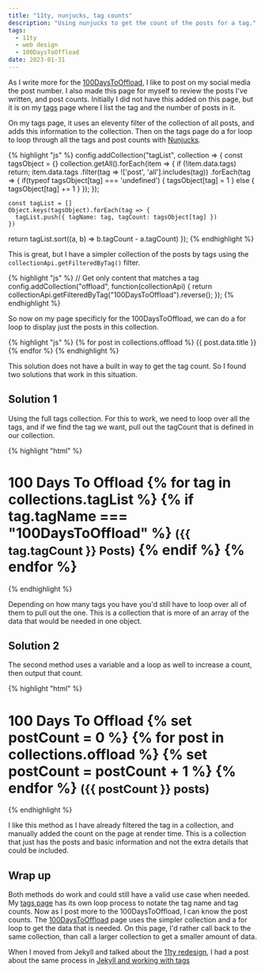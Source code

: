 ```yaml
---
title: "11ty, nunjucks, tag counts"
description: "Using nunjucks to get the count of the posts for a tag."
tags:
  - 11ty
  - web design
  - 100DaysToOffload
date: 2023-01-31
---
```


As I write more for the [100DaysToOffload](/100DaysToOffload/), I like to post on my social media the post number. I also made this page for myself to review the posts I've written, and post counts. Initially I did not have this added on this page, but it is on my [tags](/tags/) page where I list the tag and the number of posts in it.

On my tags page, it uses an eleventy filter of the collection of all posts, and adds this information to the collection. Then on the tags page do a for loop to loop through all the tags and post counts with [Nunjucks](https://mozilla.github.io/nunjucks/).

{% highlight "js" %}
config.addCollection("tagList", collection => {
    const tagsObject = {}
    collection.getAll().forEach(item => {
      if (!item.data.tags) return;
      item.data.tags
        .filter(tag => !['post', 'all'].includes(tag))
        .forEach(tag => {
          if(typeof tagsObject[tag] === 'undefined') {
            tagsObject[tag] = 1
          } else {
            tagsObject[tag] += 1
          }
        });
    });

    const tagList = []
    Object.keys(tagsObject).forEach(tag => {
      tagList.push({ tagName: tag, tagCount: tagsObject[tag] })
    })
  return tagList.sort((a, b) => b.tagCount - a.tagCount)
});
{% endhighlight %}

This is great, but I have a simpler collection of the posts by tags using the `collectionApi.getFilteredByTag()` filter.

{% highlight "js" %}
// Get only content that matches a tag
config.addCollection("offload", function(collectionApi) {
  return collectionApi.getFilteredByTag("100DaysToOffload").reverse();
});
{% endhighlight %}

So now on my page specificly for the 100DaysToOffload, we can do a for loop to display just the posts in this collection.

{% highlight "js" %}
{% for post in collections.offload %}
  {{ post.data.title }}
{% endfor %}
{% endhighlight %}

This solution does not have a built in way to get the tag count. So I found two solutions that work in this situation.

## Solution 1

Using the full tags collection. For this to work, we need to loop over all the tags, and if we find the tag we want, pull out the tagCount that is defined in our collection.

{% highlight "html" %}
<h1>100 Days To Offload
  {% for tag in collections.tagList %}
    {% if tag.tagName === "100DaysToOffload" %}
      <small>({{ tag.tagCount }} Posts)</small>
    {% endif %}
  {% endfor %}
</h1>
{% endhighlight %}

Depending on how many tags you have you'd still have to loop over all of them to pull out the one. This is a collection that is more of an array of the data that would be needed in one object.

## Solution 2

The second method uses a variable and a loop as well to increase a count, then output that count. 

{% highlight "html" %}
<h1>100 Days To Offload
  {% set postCount = 0 %}
  {% for post in collections.offload %}
    {% set postCount = postCount + 1 %}
  {% endfor %}
  <small>({{ postCount }} posts)</small>
</h1>
{% endhighlight %}

I like this method as I have already filtered the tag in a collection, and manually added the count on the page at render time. This is a collection that just has the posts and basic information and not the extra details that could be included.

## Wrap up

Both methods do work and could still have a valid use case when needed. My [tags page](/tags/) has its own loop process to notate the tag name and tag counts. Now as I post more to the 100DaysToOffload, I can know the post counts. The [100DaysToOffload](/100DaysToOffload/) page uses the simpler collection and a for loop to get the data that is needed. On this page, I'd rather call back to the same collection, than call a larger collection to get a smaller amount of data. 

When I moved from Jekyll and talked about the [11ty redesign](/blog/11ty-redesign), I had a post about the same process in [Jekyll and working with tags](/blog/working-wtih-jekyll-tags)